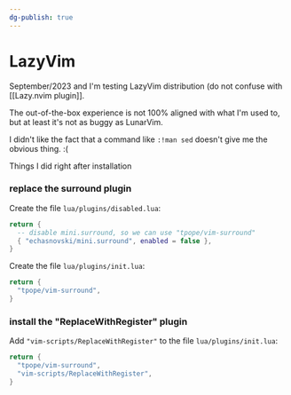 ```yaml
---
dg-publish: true
---
```

# LazyVim

September/2023 and I'm testing LazyVim distribution (do not confuse with [[Lazy.nvim plugin]].

The out-of-the-box experience is not 100% aligned with what I'm used to, but at least it's not as buggy as LunarVim.

I didn't like the fact that a command like `:!man sed` doesn't give me the obvious thing. :(

Things I did right after installation

### replace the surround plugin

Create the file `lua/plugins/disabled.lua`:
```lua
return {
  -- disable mini.surround, so we can use "tpope/vim-surround"
  { "echasnovski/mini.surround", enabled = false },
}
```

Create the file `lua/plugins/init.lua`:
```lua
return {
  "tpope/vim-surround",
}
```


### install the "ReplaceWithRegister" plugin


Add `"vim-scripts/ReplaceWithRegister"` to the file `lua/plugins/init.lua`:
```lua
return {
  "tpope/vim-surround",
  "vim-scripts/ReplaceWithRegister",
}
```

